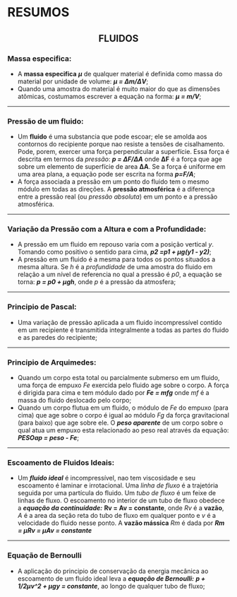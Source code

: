 # RESUMOS

<h2 align="center">FLUIDOS</h2>

### Massa especifica:

- A **massa especifica** **_μ_** de qualquer material é definida como massa do material por unidade de volume: **_μ = Δm/ΔV_**;
- Quando uma amostra do material é muito maior do que as dimensões atômicas, costumamos escrever a equação na forma: **_μ = m/V_**;

---

### Pressão de um fluido:

- Um **fluido** é uma substancia que pode escoar; ele se amolda aos contornos do recipiente porque nao resiste a tensões de cisalhamento. Pode, porem, exercer uma força perpendicular a superfície. Essa força é descrita em termos da _pressão_: **_p = ΔF/ΔA_** onde **ΔF** é a força que age sobre um elemento de superfície de area **ΔA**. Se a força é uniforme em uma area plana, a equação pode ser escrita na forma **_p=F/A_**;
- A força associada a pressão em um ponto do fluido tem o mesmo módulo em todas as direções. A **pressão atmosférica** é a diferença entre a pressão real (ou _pressão absoluta_) em um ponto e a pressão atmosférica.

---

### Variação da Pressão com a Altura e com a Profundidade:

- A pressão em um fluido em repouso varia com a posição vertical _y_. Tomando como positivo o sentido para cima, **_p2 =p1 + μg(y1 - y2)_**;
- A pressão em um fluido é a mesma para todos os pontos situados a mesma altura. Se _h_ é a _profundidade_ de uma amostra do fluido em relação a um nível de referencia no qual a pressão é _p0_, a equação se torna: **_p = p0 + μgh_**, onde _p_ é a pressão da atmosfera;

---

### Principio de Pascal:

- Uma variação de pressão aplicada a um fluido incompressível contido em um recipiente é transmitida integralmente a todas as partes do fluido e as paredes do recipiente;

---

### Principio de Arquimedes:

- Quando um corpo esta total ou parcialmente submerso em um fluido, uma força de empuxo _Fe_ exercida pelo fluido age sobre o corpo. A força é dirigida para cima e tem módulo dado por **_Fe = mfg_** onde _mf_ é a massa do fluido deslocado pelo corpo;
- Quando um corpo flutua em um fluido, o módulo de _Fe_ do empuxo (para cima) que age sobre o corpo é igual ao módulo _Fg_ da força gravitacional (para baixo) que age sobre ele. O **_peso aparente_** de um corpo sobre o qual atua um empuxo esta relacionado ao peso real através da equação: **_PESOap = peso - Fe_**;

---

### Escoamento de Fluidos Ideais:

- Um **_fluido ideal_** é incompressível, nao tem viscosidade e seu escoamento é laminar e irrotacional. Uma _linha de fluxo_ é a trajetória seguida por uma partícula do fluido. Um _tubo de fluxo_ é um feixe de linhas de fluxo. O escoamento no interior de um tubo de fluxo obedece a **_equação da continuidade:_** **Rv = Av = constante**, onde _Rv_ é a **vazão**, _A_ é a area da seção reta do tubo de fluxo em qualquer ponto e _v_ é a velocidade do fluido nesse ponto. A **vazão mássica** _Rm_ é dada por **_Rm = μRv = μAv = constante_**

---

### Equação de Bernoulli

- A aplicação do principio de conservação da energia mecânica ao escoamento de um fluido ideal leva a **_equação de Bernoulli:_** **_p + 1/2μv^2 + μgy = constante_**, ao longo de qualquer tubo de fluxo;

